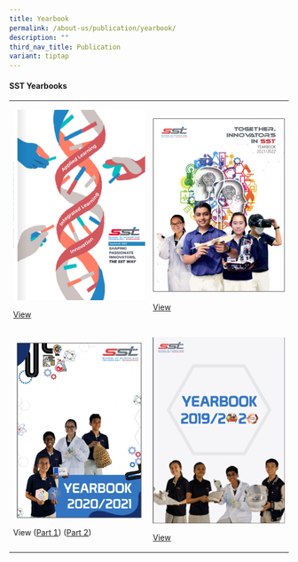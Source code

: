 ```yaml
---
title: Yearbook
permalink: /about-us/publication/yearbook/
description: ""
third_nav_title: Publication
variant: tiptap
---
```

<h4>SST Yearbooks</h4><table><tbody><tr><td rowspan="1" colspan="1"><p></p><div class="isomer-image-wrapper"><img style="width: 100%" height="auto" width="100%" alt="" src="/images/2023_Yearbook_Cover.png"></div><p><a href="https://issuu.com/avantgardemediaarts/docs/school_of_science_technology_yearbook_2023?fr=sOWI1ZDY0MDU0OTI" rel="noopener noreferrer nofollow" target="_blank">View</a></p></td><td rowspan="1" colspan="1"><p></p><p></p><div class="isomer-image-wrapper"><img style="width: 100%" height="auto" width="100%" alt="" src="/images/yearbook_2022.png"></div><p><a href="https://drive.google.com/file/d/1PBHZJ2xs3JXDulFTR9YC36dHyWasZBkW/view?usp=drive_link" rel="noopener noreferrer nofollow" target="_blank"><u>View</u></a></p></td></tr><tr><td rowspan="1" colspan="1"><p></p><div class="isomer-image-wrapper"><img style="width: 100%" height="auto" width="100%" alt="" src="/images/yearbook_2021.png"></div><p>View (<a href="https://drive.google.com/file/d/1ICyMZljY-tm5EJBZhanDSB1jB9zguYy1/view?usp=drive_link" rel="noopener noreferrer nofollow" target="_blank"><u>Part 1</u></a>) (<a href="https://drive.google.com/file/d/1a6mdtw2kC__i6kgmuz50Oqm4rd0yoduw/view?usp=drive_link" rel="noopener noreferrer nofollow" target="_blank"><u>Part 2</u></a>)</p></td><td rowspan="1" colspan="1"><p></p><div class="isomer-image-wrapper"><img style="width: 100%" height="auto" width="100%" alt="" src="/images/yearbook_2020.png"></div><p><a href="https://drive.google.com/file/d/1TlMPN0L7bg014CeO1npKkDHuVeESojS6/view?usp=drive_link" rel="noopener noreferrer nofollow" target="_blank"><u>View</u></a><br></p></td></tr></tbody></table><p></p>